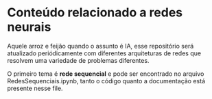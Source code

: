 # Conteúdo relacionado a redes neurais
Aquele arroz e feijão quando o assunto é IA, esse repositório será atualizado periódicamente com diferentes arquiteturas de redes que resolvem uma variedade de problemas diferentes.

O primeiro tema é **rede sequencial** e pode ser encontrado no arquivo RedesSequenciais.ipynb, tanto o código quanto a documentação está presente nesse file.
